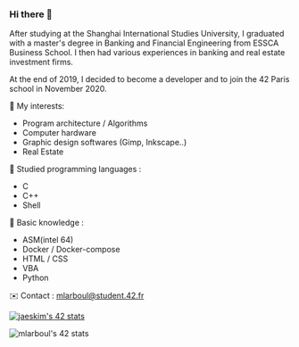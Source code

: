 ### Hi there 👋

After studying at the Shanghai International Studies University, I graduated with a master's degree in Banking and Financial Engineering from ESSCA Business School.
I then had various experiences in banking and real estate investment firms.

At the end of 2019, I decided to become a developer and to join the 42 Paris school in November 2020.

🧐 My interests: 
- Program architecture / Algorithms
- Computer hardware
- Graphic design softwares (Gimp, Inkscape..)
- Real Estate

🧠 Studied programming languages : 
- C
- C++
- Shell

🌱 Basic knowledge :
- ASM(intel 64)
- Docker / Docker-compose
- HTML / CSS
- VBA
- Python

✉️ Contact :
mlarboul@student.42.fr

[![jaeskim's 42 stats](https://badge42.herokuapp.com/api/stats/mlarboul?privacyEmail=true&privacyName=true)](https://github.com/UnDesSix)

![mlarboul's 42 stats](https://badge42.vercel.app/api/v2/cl1lbph84000609me77m1bjpv/stats?cursusId=21&coalitionId=12)
